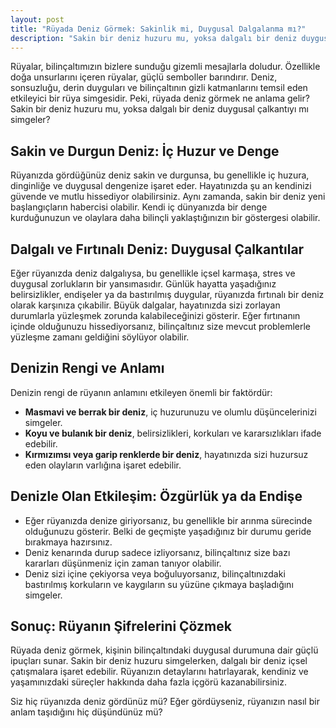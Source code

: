 ```yaml
---
layout: post
title: "Rüyada Deniz Görmek: Sakinlik mi, Duygusal Dalgalanma mı?"
description: "Sakin bir deniz huzuru mu, yoksa dalgalı bir deniz duygusal çalkantıyı mı simgeler?"
---
```


Rüyalar, bilinçaltımızın bizlere sunduğu gizemli mesajlarla doludur. Özellikle doğa unsurlarını içeren rüyalar, güçlü semboller barındırır. Deniz, sonsuzluğu, derin duyguları ve bilinçaltının gizli katmanlarını temsil eden etkileyici bir rüya simgesidir. Peki, rüyada deniz görmek ne anlama gelir? Sakin bir deniz huzuru mu, yoksa dalgalı bir deniz duygusal çalkantıyı mı simgeler?

## Sakin ve Durgun Deniz: İç Huzur ve Denge

Rüyanızda gördüğünüz deniz sakin ve durgunsa, bu genellikle iç huzura, dinginliğe ve duygusal dengenize işaret eder. Hayatınızda şu an kendinizi güvende ve mutlu hissediyor olabilirsiniz. Aynı zamanda, sakin bir deniz yeni başlangıçların habercisi olabilir. Kendi iç dünyanızda bir denge kurduğunuzun ve olaylara daha bilinçli yaklaştığınızın bir göstergesi olabilir.

## Dalgalı ve Fırtınalı Deniz: Duygusal Çalkantılar

Eğer rüyanızda deniz dalgalıysa, bu genellikle içsel karmaşa, stres ve duygusal zorlukların bir yansımasıdır. Günlük hayatta yaşadığınız belirsizlikler, endişeler ya da bastırılmış duygular, rüyanızda fırtınalı bir deniz olarak karşınıza çıkabilir. Büyük dalgalar, hayatınızda sizi zorlayan durumlarla yüzleşmek zorunda kalabileceğinizi gösterir. Eğer fırtınanın içinde olduğunuzu hissediyorsanız, bilinçaltınız size mevcut problemlerle yüzleşme zamanı geldiğini söylüyor olabilir.

## Denizin Rengi ve Anlamı

Denizin rengi de rüyanın anlamını etkileyen önemli bir faktördür:

- **Masmavi ve berrak bir deniz**, iç huzurunuzu ve olumlu düşüncelerinizi simgeler.
- **Koyu ve bulanık bir deniz**, belirsizlikleri, korkuları ve kararsızlıkları ifade edebilir.
- **Kırmızımsı veya garip renklerde bir deniz**, hayatınızda sizi huzursuz eden olayların varlığına işaret edebilir.

## Denizle Olan Etkileşim: Özgürlük ya da Endişe

- Eğer rüyanızda denize giriyorsanız, bu genellikle bir arınma sürecinde olduğunuzu gösterir. Belki de geçmişte yaşadığınız bir durumu geride bırakmaya hazırsınız.
- Deniz kenarında durup sadece izliyorsanız, bilinçaltınız size bazı kararları düşünmeniz için zaman tanıyor olabilir.
- Deniz sizi içine çekiyorsa veya boğuluyorsanız, bilinçaltınızdaki bastırılmış korkuların ve kaygıların su yüzüne çıkmaya başladığını simgeler.

## Sonuç: Rüyanın Şifrelerini Çözmek

Rüyada deniz görmek, kişinin bilinçaltındaki duygusal durumuna dair güçlü ipuçları sunar. Sakin bir deniz huzuru simgelerken, dalgalı bir deniz içsel çatışmalara işaret edebilir. Rüyanızın detaylarını hatırlayarak, kendiniz ve yaşamınızdaki süreçler hakkında daha fazla içgörü kazanabilirsiniz.

Siz hiç rüyanızda deniz gördünüz mü? Eğer gördüyseniz, rüyanızın nasıl bir anlam taşıdığını hiç düşündünüz mü?